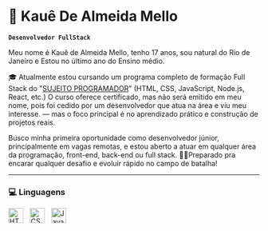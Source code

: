 # 💎 Kauê De Almeida Mello

**`Desenvolvedor FullStack`**

Meu nome é Kauê de Almeida Mello, tenho 17 anos, sou natural do Rio de Janeiro e Estou no último ano do Ensino médio.

🎓 Atualmente estou cursando um programa completo de formação Full Stack do "[SUJEITO PROGRAMADOR](https://sujeitoprogramador.com/fullstackpro/)" (HTML, CSS, JavaScript, Node.js, React, etc.) O curso oferece certificado, mas não será emitido em meu nome, pois foi cedido por um desenvolvedor que atua na área e viu meu interesse. — mas o foco principal é no aprendizado prático e construção de projetos reais.

Busco minha primeira oportunidade como desenvolvedor júnior, principalmente em vagas remotas, e estou aberto a atuar em qualquer área da programação, front-end, back-end ou full stack.
🥊🥋Preparado pra encarar qualquer desafio e evoluir rápido no campo de batalha!

---
### 💻 Linguagens

<img
align= "left"
alt="HTML"
title="HTML"    
width="30px"
style="padding-right: 10px;"    
 src="https://cdn.jsdelivr.net/gh/devicons/devicon@latest/icons/html5/html5-original.svg"
/>


<img
align= "left"
alt="CSS"
title="CSS"    
width="30px"
style="padding-right: 10px;"    
 src="https://cdn.jsdelivr.net/gh/devicons/devicon@latest/icons/css3/css3-original.svg"
/>


<img
align= "left"
alt="JavaScript"
title="JavaScript"    
width="30px"
style="padding-right: 10px;"  
 src="https://cdn.jsdelivr.net/gh/devicons/devicon@latest/icons/javascript/javascript-original.svg"
/>
          
              
